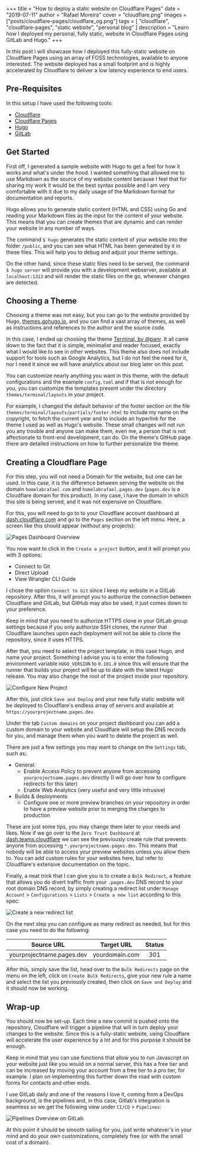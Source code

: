 +++
title = "How to deploy a static website on Cloudflare Pages"
date = "2019-07-11"
author = "Rafael Moreira"
cover = "cloudflare.png"
images = ["posts/cloudflare-pages/cloudflare_og.png"]
tags = [ "cloudflare", "cloudflare-pages", "static website", "personal blog" ]
description = "Learn how I deployed my personal, fully static, website in Cloudflare Pages using GitLab and Hugo."
+++

In this post I will showcase how I deployed this fully-static website on Cloudflare Pages using an array of FOSS technologies, available to anyone interested. The website deployed has a small footprint and is highly accelerated by Cloudflare to deliver a low latency experience to end users.

## Pre-Requisites

In this setup I have used the following tools:

- [Cloudflare](https://www.cloudflare.com/)
- [Cloudflare Pages](https://pages.cloudflare.com/)
- [Hugo](https://gohugo.io/)
- [GitLab](https://gitlab.com/)

## Get Started

First off, I generated a sample website with Hugo to get a feel for how it works and what's under the hood. I wanted something that allowed me to use Markdown as the source of my website content because I feel that for sharing my work it would be the best syntax possible and I am very comfortable with it due to my daily usage of the Markdown format for documentation and reports.

Hugo allows you to generate static content (HTML and CSS) using Go and reading your Markdown files as the input for the content of your website. This means that you can create themes that are dynamic and can render your website in any number of ways.

The command `$ hugo` generates the static content of your website into the folder `/public`, and you can see what HTML has been generated by it in these files. This will help you to debug and adjust your theme settings.

On the other hand, since these static files need to be served, the command `$ hugo server` will provide you with a development webserver, available at `localhost:1313` and will render the static files on the go, whenever changes are detected.

## Choosing a Theme

Choosing a theme was not easy, but you can go to the website provided by Hugo, [themes.gohugo.io](https://themes.gohugo.io/), and you can find a vast array of themes, as well as instructions and references to the author and the source code.

In this case, I ended up choosing the theme [Terminal, by @panr](https://github.com/panr/hugo-theme-terminal). It all came down to the fact that it is simple, minimalist and reader focused, exactly what I would like to see in other websites. This theme also does not include support for tools such as Google Analytics, but I do not feel the need for it, nor I need it since we will have analytics about our blog later on this post.

You can customize nearly anything you want in this theme, with the default configurations and the example `config.toml` and if that is not enough for you, you can customize the templates present under the directory `themes/terminal/layouts` in your project.

For example, I changed the default behavior of the footer section on the file `themes/terminal/layouts/partials/footer.html` to include my name on the copyright, to fetch the current year and to include an hyperlink for the theme I used as well as Hugo's website. These small changes will not run you any trouble and anyone can make them, even me, a person that is not affectionate to front-end development, can do. On the theme's GitHub page there are detailed instructions on how to further personalize the theme.

## Creating a Cloudflare Page

For this step, you will not need a Domain for the website, but one can be used. In this case, it is the difference between serving the website on the domain `homelabrafael.com` and `homelabrafael.pages.dev` (`pages.dev` is a Cloudflare domain for this product). In my case, i have the domain in which this site is being served, and it was not expensive on Cloudflare.

For this, you will need to go to to your Cloudflare account dashboard at [dash.cloudflare.com](https://dash.cloudflare.com/) and go to the `Pages` section on the left menu. Here, a screen like this should appear (without any projects):

![Pages Dashboard Overview](./new-page-project.png)

You now want to click in the `Create a project` button, and it will prompt you with 3 options:

- Connect to Git
- Direct Upload
- View Wrangler CLI Guide

I chose the option `Connect to Git` since I keep my website in a GitLab repository. After this, it will prompt you to authorize the connection between Cloudflare and GitLab, but GitHub may also be used, it just comes down to your preference.

Keep in mind that you need to authorize HTTPS clone in your GitLab group settings because if you only authorize SSH clones, the _runner_ that Cloudflare launches upon each deployment will not be able to clone the repository, since it uses HTTPS.

After that, you need to select the project template, in this case Hugo, and name your project. Something I advise you is to enter the following environment variable `HUGO_VERSION` to `0.101.0` since this will ensure that the runner that builds your project will be up to date with the latest Hugo release. You may also change the root of the project inside your repository.

![Configure New Project](./configure-project.png)

After this, just click `Save and Deploy` and your new fully static website will be deployed to Cloudflare's endless array of servers and available at `https://yourprojectname.pages.dev`.

Under the tab `Custom domains` on your project dashboard you can add a custom domain to your website and Cloudflare will setup the DNS records for you, and manage them when you want to delete the project as well.

There are just a few settings you may want to change on the `Settings` tab, such as:

- General:
  - Enable Access Policy to prevent anyone from accessing `yourprojectname.pages.dev` directly (I will go over how to configure redirects for this later)
  - Enable Web Analytics (very useful and very little intrusive)
- Builds & deployments
  - Configure one or more preview branches on your repository in order to have a preview website prior to merging the changes to production

These are just some tips, you may change them later to your needs and likes. Now if we go over to the `Zero Trust Dashboard` at [dash.teams.cloudflare](https://dash.teams.cloudflare.com/) we can see the previously create rule that prevents anyone from accessing `*.yourprojectname.pages.dev`. This means that nobody will be able to access your preview websites unless you allow them to. You can add custom rules for your websites here, but refer to Cloudflare's extensive documentation on the topic.

Finally, a neat trick that I can give you is to create a `Bulk Redirect`, a feature that allows you do divert traffic from your `.pages.dev` DNS record to your root domain DNS record, by simply creating a redirect list under `Manage Account` > `Configurations` > `Lists` > `Create a new list` according to this spec:

![Create a new redirect list](./create-redirect-list.png)

On the next step you can configure as many redirect as needed, but for this case you need to do the following:

|      **Source URL**       | **Target URL** | **Status** |
| :-----------------------: | :------------: | :--------: |
| yourprojectname.pages.dev | yourdomain.com |    301     |

After this, simply save the list, head over to the `Bulk Redirects` page on the menu on the left, click on `Create Bulk Redirects`, give your new rule a name and select the list you previously created, then click on `Save and Deploy` and it should now be working.

## Wrap-up

You should now be set-up. Each time a new commit is pushed onto the repository, Cloudflare will trigger a pipeline that will in turn deploy your changes to the website. Since this is a fully-static website, using Cloudflare will accelerate the user experience by a lot and for this purpose it should be enough.

Keep in mind that you can use functions that allow you to run Javascript on your website just like you would on a normal server, this has a free tier and can be increased by moving your account from a free tier to a pro tier, for example. I plan on implementing this further down the road with custom forms for contacts and other ends.

I use GitLab daily and one of the reasons I love it, coming from a DevOps background, is the pipelines and, in this case, Gitlab's integration is seamless so we get the following view under `CI/CD` > `Pipelines`:

![Pipelines Overview on GitLab](./pipelines-overview.png)

At this point it should be smooth sailing for you, just write whatever's in your mind and do your own customizations, completely free (or with the small cost of a domain).
